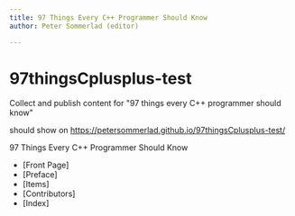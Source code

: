 ```yaml
---
title: 97 Things Every C++ Programmer Should Know
author: Peter Sommerlad (editor)

---
```


# 97thingsCplusplus-test
Collect and publish content for "97 things every C++ programmer should know"

should show on https://petersommerlad.github.io/97thingsCplusplus-test/

97 Things Every C++ Programmer Should Know

* [Front Page]
* [Preface]
* [Items]
* [Contributors]
* [Index]

